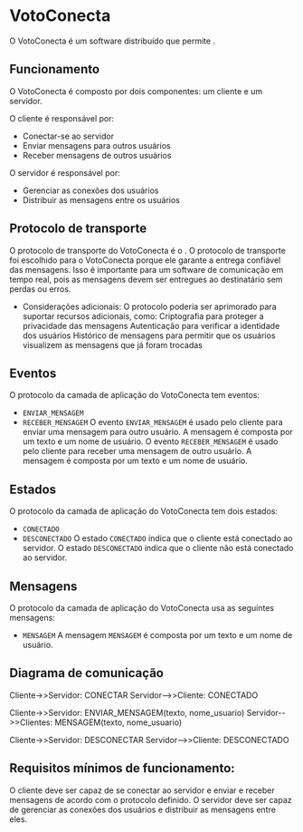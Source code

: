# VotoConecta
O VotoConecta é um software distribuído que permite .

## Funcionamento
O VotoConecta é composto por dois componentes: um cliente e um servidor.

O cliente é responsável por:
* Conectar-se ao servidor
* Enviar mensagens para outros usuários
* Receber mensagens de outros usuários

O servidor é responsável por:
* Gerenciar as conexões dos usuários
* Distribuir as mensagens entre os usuários

## Protocolo de transporte
O protocolo de transporte do VotoConecta é o <protocolo de transporte escolhido> .
O protocolo de transporte <TCP> foi escolhido para o VotoConecta porque ele garante a entrega confiável das mensagens. Isso é importante para um software de comunicação em tempo real, pois as mensagens devem ser entregues ao destinatário sem perdas ou erros.
* Considerações adicionais:
    O protocolo poderia ser aprimorado para suportar recursos adicionais, como:
    Criptografia para proteger a privacidade das mensagens
    Autenticação para verificar a identidade dos usuários
    Histórico de mensagens para permitir que os usuários visualizem as mensagens que já foram trocadas

## Eventos
O protocolo da camada de aplicação do VotoConecta tem <numero de eventos> eventos:
* `ENVIAR_MENSAGEM`
* `RECEBER_MENSAGEM`
O evento `ENVIAR_MENSAGEM` é usado pelo cliente para enviar uma mensagem para outro usuário. A mensagem é composta por um texto e um nome de usuário.
O evento `RECEBER_MENSAGEM` é usado pelo cliente para receber uma mensagem de outro usuário. A mensagem é composta por um texto e um nome de usuário.

## Estados
O protocolo da camada de aplicação do VotoConecta tem dois estados:
* `CONECTADO`
* `DESCONECTADO`
O estado `CONECTADO` indica que o cliente está conectado ao servidor. O estado `DESCONECTADO` indica que o cliente não está conectado ao servidor.

## Mensagens
O protocolo da camada de aplicação do VotoConecta usa as seguintes mensagens:
* `MENSAGEM`
A mensagem `MENSAGEM` é composta por um texto e um nome de usuário.

## Diagrama de comunicação
Cliente->>Servidor: CONECTAR
Servidor-->>Cliente: CONECTADO

Cliente->>Servidor: ENVIAR_MENSAGEM(texto, nome_usuario)
Servidor-->>Clientes: MENSAGEM(texto, nome_usuario)

Cliente->>Servidor: DESCONECTAR
Servidor-->>Cliente: DESCONECTADO

## Requisitos mínimos de funcionamento:
O cliente deve ser capaz de se conectar ao servidor e enviar e receber mensagens de acordo com o protocolo definido.
O servidor deve ser capaz de gerenciar as conexões dos usuários e distribuir as mensagens entre eles.
